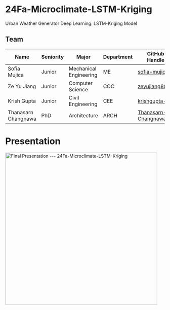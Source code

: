 # 24Fa-Microclimate-LSTM-Kriging
Urban Weather Generator
Deep Learning: LSTM-Kriging Model

## Team

| Name                  | Seniority | Major                  | Department | GitHub Handle                                                 |  
| --------------------- | --------- | ---------------------- | ---------- | ------------------------------------------------------------- | 
| Sofia Mujica          | Junior    | Mechanical Engineering | ME         | [sofia-mujica](https://github.com/sofia-mujica)               | 
| Ze Yu Jiang           | Junior    | Computer Science       | COC        | [zeyujiang8800](https://github.com/zeyujiang8800)             | 
| Krish Gupta           | Junior    | Civil Engineering      | CEE        | [krishgupta-CE](https://github.com/krishgupta-CE)             |
| Thanasarn Changnawa   | PhD       | Architecture           | ARCH       | [Thanasarn-Changnawa](https://github.com/Thanasarn-Changnawa) |

# Presentation

<a href="https://www.youtube.com/watch?v=deMabiRxBAA">
    <img src="https://img.youtube.com/vi/deMabiRxBAA/maxresdefault.jpg" width="480" alt="Final Presentation --- 24Fa-Microclimate-LSTM-Kriging">
</a>


